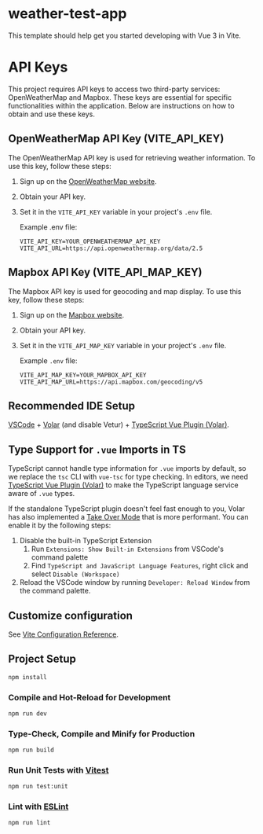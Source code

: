 # weather-test-app

This template should help get you started developing with Vue 3 in Vite.

# API Keys

This project requires API keys to access two third-party services: OpenWeatherMap and Mapbox. These keys are essential for specific functionalities within the application. Below are instructions on how to obtain and use these keys.

## OpenWeatherMap API Key (VITE_API_KEY)

The OpenWeatherMap API key is used for retrieving weather information. To use this key, follow these steps:

1. Sign up on the [OpenWeatherMap website](https://openweathermap.org/).

2. Obtain your API key.

3. Set it in the `VITE_API_KEY` variable in your project's `.env` file.

   Example .env file:

   ```plaintext
   VITE_API_KEY=YOUR_OPENWEATHERMAP_API_KEY
   VITE_API_URL=https://api.openweathermap.org/data/2.5
   ```

## Mapbox API Key (VITE_API_MAP_KEY)

The Mapbox API key is used for geocoding and map display. To use this key, follow these steps:

1. Sign up on the [Mapbox website](https://www.mapbox.com/).

2. Obtain your API key.

3. Set it in the `VITE_API_MAP_KEY` variable in your project's `.env` file.

   Example `.env` file:

   ```plaintext
   VITE_API_MAP_KEY=YOUR_MAPBOX_API_KEY
   VITE_API_MAP_URL=https://api.mapbox.com/geocoding/v5
   ```

## Recommended IDE Setup

[VSCode](https://code.visualstudio.com/) + [Volar](https://marketplace.visualstudio.com/items?itemName=Vue.volar) (and disable Vetur) + [TypeScript Vue Plugin (Volar)](https://marketplace.visualstudio.com/items?itemName=Vue.vscode-typescript-vue-plugin).

## Type Support for `.vue` Imports in TS

TypeScript cannot handle type information for `.vue` imports by default, so we replace the `tsc` CLI with `vue-tsc` for type checking. In editors, we need [TypeScript Vue Plugin (Volar)](https://marketplace.visualstudio.com/items?itemName=Vue.vscode-typescript-vue-plugin) to make the TypeScript language service aware of `.vue` types.

If the standalone TypeScript plugin doesn't feel fast enough to you, Volar has also implemented a [Take Over Mode](https://github.com/johnsoncodehk/volar/discussions/471#discussioncomment-1361669) that is more performant. You can enable it by the following steps:

1. Disable the built-in TypeScript Extension
   1. Run `Extensions: Show Built-in Extensions` from VSCode's command palette
   2. Find `TypeScript and JavaScript Language Features`, right click and select `Disable (Workspace)`
2. Reload the VSCode window by running `Developer: Reload Window` from the command palette.

## Customize configuration

See [Vite Configuration Reference](https://vitejs.dev/config/).

## Project Setup

```sh
npm install
```

### Compile and Hot-Reload for Development

```sh
npm run dev
```

### Type-Check, Compile and Minify for Production

```sh
npm run build
```

### Run Unit Tests with [Vitest](https://vitest.dev/)

```sh
npm run test:unit
```

### Lint with [ESLint](https://eslint.org/)

```sh
npm run lint
```
